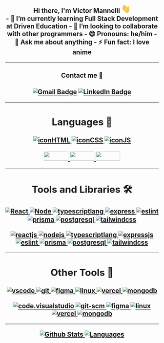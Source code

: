 <h2 align="center"> Hi there, I'm Victor Mannelli <img width="30" src="https://github.com/ABSphreak/ABSphreak/blob/master/gifs/Hi.gif" </h2>
<br/>
- 🌱 I’m currently learning Full Stack Development at Driven Education
- 👯 I’m looking to collaborate with other programmers
- 😄 Pronouns: he/him
- 💬 Ask me about anything
- ⚡ Fun fact: I love anime

* * * 

<h2 align="center"> Contact me 🤝 <h2/>
  
<div align="center">

[![Gmail Badge](https://img.shields.io/badge/Gmail-D14836?style=for-the-badge&logo=gmail&logoColor=white)](mailto:imp.mannelli@gmail.com)
[![LinkedIn Badge](https://img.shields.io/badge/LinkedIn-0077B5?style=for-the-badge&logo=linkedin&logoColor=white)](https://www.linkedin.com/in/victor-mendes-mannelli-740aa2246/)
  
</div>

* * *

<!-- 
  <img src="https://img.shields.io/badge/-Jest-&?style=for-the-badge&logo=jest&color=black" alt="Jest logo" />
  <img src="https://img.shields.io/badge/-typeorm-&?style=for-the-badge&logo=typeorm&color=black" alt="Typeorm logo" />
-->


<div align="center">
  <h2> Languages 📝 </h2>
<!--   <a href="http://www.python.org/" target="blank">
    <img align="center" height="60" width="80" alt="iconPython" src="https://cdn.jsdelivr.net/gh/devicons/devicon/icons/python/python-plain.svg" />
  </a> -->
  <a href="https://developer.mozilla.org/pt-BR/docs/Web/HTML/" target="blank">
    <img align="center" height="60" width="80" alt="iconHTML" src="https://cdn.jsdelivr.net/gh/devicons/devicon/icons/html5/html5-plain.svg" />
  </a>
  <a href="https://developer.mozilla.org/pt-BR/docs/Web/CSS" target="blank">
    <img align="center" height="60" width="80" alt="iconCSS" src="https://cdn.jsdelivr.net/gh/devicons/devicon/icons/css3/css3-plain.svg" />
  </a>
  <a href="https://developer.mozilla.org/pt-BR/docs/Web/JavaScript/" target="blank">
    <img align="center" height="60" width="80" alt="iconJS" src="https://cdn.jsdelivr.net/gh/devicons/devicon/icons/javascript/javascript-plain.svg" />
  </a>
</div>
<br/>
<div align="center">
<!--   <a href="http://www.python.org/" target="blank">
    <img width="80" src="https://img.shields.io/badge/-Python-yellow?style=for-the-badge&color=f1d356" /> 
  </a> -->
  <a href="https://developer.mozilla.org/pt-BR/docs/Web/HTML/" target="blank">
    <img width="80" height="30" src="https://img.shields.io/badge/-HTML-orange?style=for-the-badge&color=d84a2e" /> 
  </a>
  <a href="https://developer.mozilla.org/pt-BR/docs/Web/CSS" target="blank">
    <img width="80" height="30" src="https://img.shields.io/badge/-CSS-blue?style=for-the-badge&color=3173d9" /> 
  </a>
  <a href="https://developer.mozilla.org/pt-BR/docs/Web/JavaScript/" target="blank">
    <img width="80" height="30" src="https://img.shields.io/badge/-JavaScript-yellow?style=for-the-badge&color=e9d54c" /> 
  </a>
</div>

* * * 

<div>
  <div align="center">
    <h2> Tools and Libraries 🛠 </h2>
    <a href="http://reactjs.org/" target="blank">
      <img align="center" alt="React" height"60" width="80" src="https://cdn.jsdelivr.net/gh/devicons/devicon/icons/react/react-original.svg" />
    </a>
    <a href="https://nodejs.org/en/" target="blank">
      <img align="center" alt="Node" height"60" width="80" src="https://cdn.jsdelivr.net/gh/devicons/devicon/icons/nodejs/nodejs-plain.svg" />
    </a>
    <a href="https://www.typescriptlang.org/" target="blank">
      <img align="center" alt="typescriptlang" height"60" width="80" src="https://cdn.jsdelivr.net/gh/devicons/devicon/icons/typescript/typescript-plain.svg" />
    </a>
    <a href="https://expressjs.com/" target="blank">
      <img align="center" alt="express" height"60" width="80" src="https://cdn.jsdelivr.net/gh/devicons/devicon/icons/express/express-original.svg" />
    </a>
    <a href="https://eslint.org/" target="blank">
      <img align="center" alt="eslint" height"60" width="80" src="https://cdn.jsdelivr.net/gh/devicons/devicon/icons/eslint/eslint-original.svg" />
    </a>
    <a href="https://www.prisma.io/" target="blank">
      <img align="center" width="80" height"60" alt="prisma" src="https://www.svgrepo.com/show/373776/light-prisma.svg"/>
    </a>
    <a href="https://www.postgresql.org/" target="blank">
      <img align="center" alt="postgresql" height"60" width="80" src="https://cdn.jsdelivr.net/gh/devicons/devicon/icons/postgresql/postgresql-original.svg" />
    </a>
    <a href="https://tailwindcss.com/" target="blank">
      <img align="center" alt="tailwindcss" height"60" width="80" src="https://cdn.jsdelivr.net/gh/devicons/devicon/icons/tailwindcss/tailwindcss-plain.svg" />
    </a>
  </div>
  <br/>
  <div align="center">
    <a href="http://pt-br.reactjs.org/" target="blank">
       <img width="80" height="30" alt="reactjs" src="https://img.shields.io/badge/-React-blue?style=for-the-badge&color=5ed2f2" /> 
    </a>
    <a href="https://nodejs.org/en/" target="blank">
       <img width="80" height="30" alt="nodejs" src="https://img.shields.io/badge/-NodeJS-blue?style=for-the-badge&color=83ce3f" /> 
    </a>
    <a href="https://www.typescriptlang.org/" target="blank">
       <img width="80" height="30" alt="typescriptlang" src="https://img.shields.io/badge/-Typescript-blue?style=for-the-badge&color=007acc" /> 
    </a>
    <a href="https://expressjs.com/" target="blank">
       <img width="80" height="30" alt="expressjs" src="https://img.shields.io/badge/-express-blue?style=for-the-badge&color=fff" /> 
    </a>
    <a href="https://eslint.org/" target="blank">
       <img width="80" height="30" alt="eslint" src="https://img.shields.io/badge/-Eslint-blue?style=for-the-badge&color=4c63ba" /> 
    </a>
    <a href="https://www.prisma.io/" target="blank">
       <img width="80" height="30" alt="prisma" src="https://img.shields.io/badge/-prisma-blue?style=for-the-badge&color=071f2d" /> 
    </a>
    <a href="https://www.postgresql.org/" target="blank">
       <img width="80" height="30" alt="postgresql" src="https://img.shields.io/badge/-postgresql-blue?style=for-the-badge&color=336791" /> 
    </a>
    <a href="https://tailwindcss.com/" target="blank">
       <img width="80" height="30" alt="tailwindcss" src="https://img.shields.io/badge/-tailwindcss-blue?style=for-the-badge&color=38b2ac" /> 
    </a>
  </div>
</div>
  
* * * 

<div>
  <div align="center">
    <h2> Other Tools 🧰 </h2>
    <a href="https://code.visualstudio.com/" target="blank">
      <img align="center" alt="vscode" height"60" width="80" src="https://cdn.jsdelivr.net/gh/devicons/devicon/icons/vscode/vscode-original.svg" />
    <a href="https://git-scm.com/" target="blank">
      <img align="center" alt="git" height"60" width="80" src="https://cdn.jsdelivr.net/gh/devicons/devicon/icons/git/git-plain.svg" />
    </a>
    <a href="https://www.figma.com/" target="blank">
      <img align="center" alt="figma" height"60" width="80" src="https://cdn.jsdelivr.net/gh/devicons/devicon/icons/figma/figma-original.svg" />
    </a>
    <a href="https://kernel.org/" target="blank">
      <img align="center" alt="linux" height"60" width="80" src="https://cdn.jsdelivr.net/gh/devicons/devicon/icons/linux/linux-original.svg" />
    </a>
    <a href="https://vercel.com/" target="blank">
      <img align="center" alt="vercel" height"60" width="80" src="https://www.svgrepo.com/show/327408/logo-vercel.svg"/>
    </a>
    <a href="https://www.mongodb.com/home" target="blank">
      <img align="center" alt="mongodb" height"60" width="80" src="https://cdn.jsdelivr.net/gh/devicons/devicon/icons/mongodb/mongodb-original.svg" />
    </a>
  </div>
  <br/>
  <div align="center">
    <a href="https://code.visualstudio.com/" target="blank">
       <img width="80" height="30" alt="code.visualstudio" src="https://img.shields.io/badge/-vscode-blue?style=for-the-badge&color=0176c6" /> 
    </a>
    <a href="https://git-scm.com/" target="blank">
       <img width="80" height="30" alt="git-scm" src="https://img.shields.io/badge/-git-blue?style=for-the-badge&color=f35034" /> 
    </a>
    <a href="https://www.figma.com/" target="blank">
       <img width="80" height="30" alt="figma" src="https://img.shields.io/badge/-figma-blue?style=for-the-badge&color=e864a1" /> 
    </a>
    <a href="https://kernel.org/" target="blank">
       <img width="80" height="30" alt="linux" src="https://img.shields.io/badge/-linux-blue?style=for-the-badge&color=fed24e" /> 
    </a>
    <a href="https://vercel.com/" target="blank">
       <img width="80" height="30" alt="vercel" src="https://img.shields.io/badge/-vercel-blue?style=for-the-badge&color=fff" /> 
    </a>
     <a href="https://www.mongodb.com/home" target="blank">
       <img width="80" height="30" alt="mongodb" src="https://img.shields.io/badge/-mongodb-blue?style=for-the-badge&color=439934" /> 
    </a>
  </div>

</div>
  
***

<div align="center">
  <a href="https://github.com/anuraghazra/github-readme-stats">
    <img height="200px" src="https://github-readme-stats.vercel.app/api?username=Victor-Mannelli&show_icons=true&hide_border=true&theme=nord&bg_color=22272E&hide_rank=true" alt="Github Stats"/>
  </a>
  <a href="https://github.com/anuraghazra/github-readme-stats">
    <img height="200px" src="https://github-readme-stats.vercel.app/api/top-langs/?username=Victor-Mannelli&layout=compact&hide_border=true&theme=nord&bg_color=22272E&card_width=250" alt="Languages" />
  </a>
</div>
